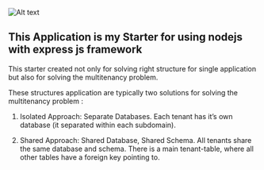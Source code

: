 ![Alt text](http://cdn.javabeat.net/wp-content/uploads/2015/09/expressjs.jpg)
## This Application is my Starter for using nodejs with express js framework

This starter created not only for solving right structure for single application but also for solving the multitenancy problem.


These structures application are typically two solutions for solving the multitenancy problem : 

1. Isolated Approach: Separate Databases. Each tenant has it’s own database (it separated within each subdomain).

2. Shared Approach: Shared Database, Shared Schema. All tenants share the same database and schema. There is a main tenant-table, where all other tables have a foreign key pointing to.






